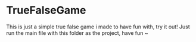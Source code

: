 # TrueFalseGame
This is just a simple true false game i made to have fun with, try it out!
Just run the main file with this folder as the project, have fun ~
